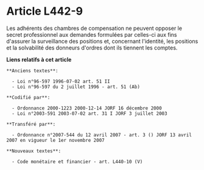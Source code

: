 # Article L442-9

Les adhérents des chambres de compensation ne peuvent opposer le secret professionnel aux demandes formulées par celles-ci
aux fins d'assurer la surveillance des positions et, concernant l'identité, les positions et la solvabilité des donneurs
d'ordres dont ils tiennent les comptes.

**Liens relatifs à cet article**

	**Anciens textes**:

	  - Loi n°96-597 1996-07-02 art. 51 II
	  - Loi n°96-597 du 2 juillet 1996 - art. 51 (Ab)

	**Codifié par**:

	  - Ordonnance 2000-1223 2000-12-14 JORF 16 décembre 2000
	  - Loi n°2003-591 2003-07-02 art. 31 I JORF 3 juillet 2003

	**Transféré par**:

	  - Ordonnance n°2007-544 du 12 avril 2007 - art. 3 () JORF 13 avril 2007 en vigueur le 1er novembre 2007

	**Nouveaux textes**:

	  - Code monétaire et financier - art. L440-10 (V)
